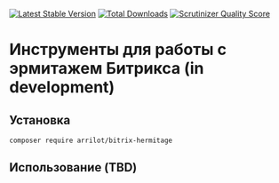 [![Latest Stable Version](https://poser.pugx.org/arrilot/bitrix-hermitage/v/stable.svg)](https://packagist.org/packages/arrilot/bitrix-hermitage/)
[![Total Downloads](https://img.shields.io/packagist/dt/arrilot/bitrix-hermitage.svg?style=flat)](https://packagist.org/packages/Arrilot/bitrix-hermitage)
[![Scrutinizer Quality Score](https://scrutinizer-ci.com/g/arrilot/bitrix-hermitage/badges/quality-score.png?b=master)](https://scrutinizer-ci.com/g/arrilot/bitrix-hermitage/)

# Инструменты для работы с эрмитажем Битрикса (in development)

## Установка

```composer require arrilot/bitrix-hermitage```

## Использование (TBD)
